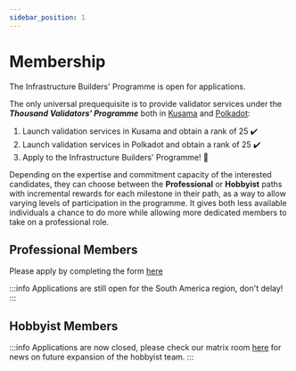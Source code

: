 ```yaml
---
sidebar_position: 1
---
```


# Membership

The Infrastructure Builders' Programme is open for applications.

The only universal prequequisite is to provide validator services under the ***Thousand Validators' Programme*** both in [Kusama](https://guide.kusama.network/docs/thousand-validators/) and [Polkadot](https://wiki.polkadot.network/docs/thousand-validators):

1. Launch validation services in Kusama and obtain a rank of 25 :heavy_check_mark:
2. Launch validation services in Polkadot and obtain a rank of 25 :heavy_check_mark:
3. Apply to the Infrastructure Builders' Programme! :rocket:

Depending on the expertise and commitment capacity of the interested candidates, they can choose between the **Professional** or **Hobbyist** paths with incremental  rewards for each milestone in their path, as a way to allow varying levels of participation in the programme. It gives both less available individuals a chance to do more while allowing more dedicated members to take on a professional role. 

## Professional Members

Please apply by completing the form [here](https://docs.google.com/forms/d/e/1FAIpQLSdhCFsscVz66ZocyKfPQzmsmoR9Y_ZlfGGyAUBJ6ThZDS8hRQ/viewform)

:::info
Applications are still open for the South America region, don't delay!
:::

## Hobbyist Members

:::info
Applications are now closed, please check our matrix room [here](https://matrix.to/#/!tNVRcjndUHhSDzCKFF:matrix.org?via=parity.io&via=matrix.org&via=matrix.parity.io) for news on future expansion of the hobbyist team.
:::
